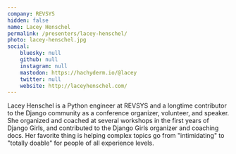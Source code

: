 ```yaml
---
company: REVSYS
hidden: false
name: Lacey Henschel
permalink: /presenters/lacey-henschel/
photo: lacey-henschel.jpg
social:
    bluesky: null
    github: null
    instagram: null
    mastodon: https://hachyderm.io/@lacey
    twitter: null
    website: http://laceyhenschel.com/
---
```


Lacey Henschel is a Python engineer at REVSYS and a longtime contributor to the Django community as a conference organizer, volunteer, and speaker. She organized and coached at several workshops in the first years of Django Girls, and contributed to the Django Girls organizer and coaching docs. Her favorite thing is helping complex topics go from "intimidating" to "totally doable" for people of all experience levels.